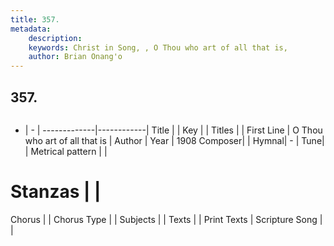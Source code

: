 ```yaml
---
title: 357. 
metadata:
    description: 
    keywords: Christ in Song, , O Thou who art of all that is, 
    author: Brian Onang'o
---
```



## 357. 

```txt

```

- |   -  |
-------------|------------|
Title |  |
Key |  |
Titles |  |
First Line | O Thou who art of all that is |
Author | 
Year | 1908
Composer|  |
Hymnal|  - |
Tune|  |
Metrical pattern | |
# Stanzas |  |
Chorus |  |
Chorus Type |  |
Subjects |  |
Texts |  |
Print Texts | 
Scripture Song |  |
  
